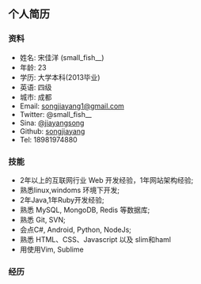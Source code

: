 ## 个人简历

### 资料

* 姓名: 宋佳洋 (small_fish__)
* 年龄: 23
* 学历: 大学本科(2013毕业)
* 英语: 四级
* 城市: 成都
* Email: songjiayang1@gmail.com
* Twitter: @small_fish__
* Sina: [@jiayangsong](http://www.weibo.com/u/2509297884)
* Github: [songjiayang](https://github.com/songjiayang) 
* Tel: 18981974880

### 技能

* 2年以上的互联网行业 Web 开发经验，1年网站架构经验;
* 熟悉linux,windoms 环境下开发;
* 2年Java,1年Ruby开发经验;
* 熟悉 MySQL, MongoDB, Redis 等数据库;
* 熟悉 Git, SVN;
* 会点C#, Android, Python, NodeJs;
* 熟悉 HTML、CSS、Javascript 以及 slim和haml
* 用使用Vim, Sublime

### 经历




